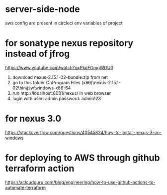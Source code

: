 # server-side-node
 aws config are present in circleci env variables of project

#  for sonatype nexus repository instead of jfrog
https://www.youtube.com/watch?v=PkoFGmgWDU0
1. download nexus-2.15.1-02-bundle.zip from net
2. go to this folder C:\Program Files (x86)\nexus-2.15.1-02\bin\jsw\windows-x86-64
3. run http://localhost:8081/nexus/ in web browser
4. login with user: admin password: admin123

# for nexus 3.0
https://stackoverflow.com/questions/40545824/how-to-install-nexus-3-on-windows

# for deploying to AWS through github terraform action
https://acloudguru.com/blog/engineering/how-to-use-github-actions-to-automate-terraform
